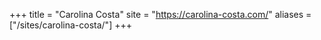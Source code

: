 +++
title = "Carolina Costa"
site = "https://carolina-costa.com/"
aliases = ["/sites/carolina-costa/"]
+++